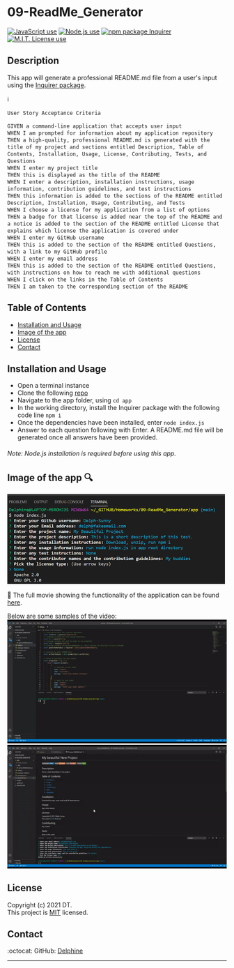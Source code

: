 # 09-ReadMe_Generator  

<a href="https://img.shields.io/badge/javascript-100%25-blue?style=plastic"><img alt="JavaScript use" src="https://img.shields.io/badge/javascript-100%25-blue?style=plastic"/></a>
 <a href="https://img.shields.io/badge/node-v12.19.0-orange?style=plastic"><img alt="Node.js use" src="https://img.shields.io/badge/node-v12.19.0-orange?style=plastic"/></a>
 <a href="https://img.shields.io/badge/npm-Inquirer-red?style=plastic"><img alt="npm package Inquirer" src="https://img.shields.io/badge/npm-Inquirer-red?style=plastic" /></a>
 <a href="https://img.shields.io/badge/License-MIT-brightgreen?style=plastic"><img alt="M.I.T. License use" src="https://img.shields.io/badge/License-MIT-brightgreen?style=plastic"/></a>  


## Description
This app will generate a professional README.md file from a user's input using the [Inquirer package](https://www.npmjs.com/package/inquirer).  

:information_source:  

```
User Story Acceptance Criteria
```
```
GIVEN a command-line application that accepts user input
WHEN I am prompted for information about my application repository
THEN a high-quality, professional README.md is generated with the title of my project and sections entitled Description, Table of Contents, Installation, Usage, License, Contributing, Tests, and Questions
WHEN I enter my project title
THEN this is displayed as the title of the README
WHEN I enter a description, installation instructions, usage information, contribution guidelines, and test instructions
THEN this information is added to the sections of the README entitled Description, Installation, Usage, Contributing, and Tests
WHEN I choose a license for my application from a list of options
THEN a badge for that license is added near the top of the README and a notice is added to the section of the README entitled License that explains which license the application is covered under
WHEN I enter my GitHub username
THEN this is added to the section of the README entitled Questions, with a link to my GitHub profile
WHEN I enter my email address
THEN this is added to the section of the README entitled Questions, with instructions on how to reach me with additional questions
WHEN I click on the links in the Table of Contents
THEN I am taken to the corresponding section of the README
```


## Table of Contents  

* [Installation and Usage](#Installation-and-Usage)  
* [Image of the app](#Image-of-the-app-) 
* [License](#License)  
* [Contact](#Contact) 


## Installation and Usage 
  
- Open a terminal instance  
- Clone the following [repo](https://github.com/Delph-Sunny/09-ReadMe_Generator)  
- Navigate to the app folder, using `cd app`
- In the working directory, install the Inquirer package with the following code line `npm i`  
- Once the dependencies have been installed, enter `node index.js`  
- Answer to each question following with Enter. A README.md file will be generated once all answers have been provided.  

###### Note: Node.js installation is required before using this app.  


## Image of the app :mag:  

![Generated_ReadMe](./images/snippet.PNG)  


:movie_camera: The full movie showing the functionality of the application can be found [here](https://drive.google.com/file/d/1XJlsaQYDNEDUZbg0ZfU9i6yIQnIUcVyx/view).  
 
Below are some samples of the video:
![video_1](./images/video-1.gif)  
![video_5](./images/video-5.gif)  


## License  

Copyright (c) 2021 DT.  
This project is [MIT](https://choosealicense.com/licenses/mit) licensed.

## Contact  

:octocat:  GitHub: [Delphine](https://github.com/Delph-Sunny)  


---

